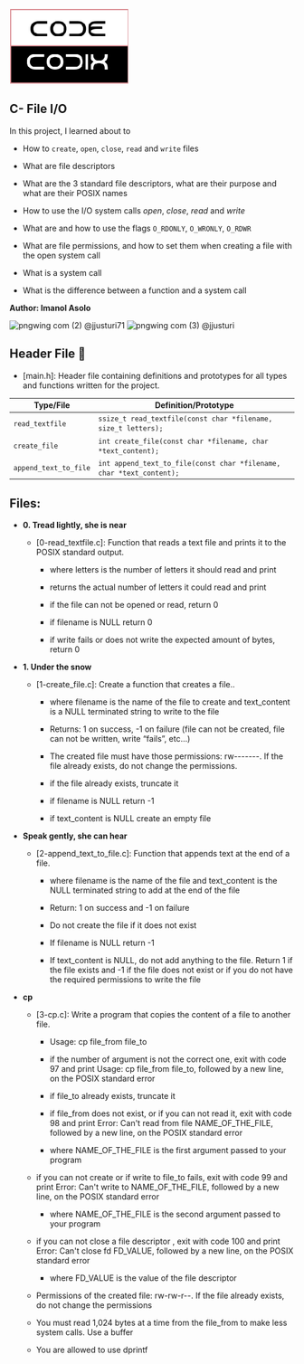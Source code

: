 ![image](https://github.com/Imanolasolo/holbertonschool-low_level_programming/blob/main/0x13-more_singly_linked_lists/IMAGES/CODE%20CODIX%20logo%20final.png) 

## C- File I/O

In this project, I learned about to

* How to `create`, `open`, `close`, `read` and `write` files

* What are file descriptors

* What are the 3 standard file descriptors, what are their purpose and what are their POSIX names

* How to use the I/O system calls *open*, *close*, *read* and *write*

* What are and how to use the flags `O_RDONLY`, `O_WRONLY`, `O_RDWR`

* What are file permissions, and how to set them when creating a file with the open system call

* What is a system call

* What is the difference between a function and a system call

**Author: Imanol Asolo**

![pngwing com (2)](https://user-images.githubusercontent.com/86312558/142048668-4bec0f80-8112-4f3d-b898-9d8a9ba532b4.png) @jjusturi71 ![pngwing com (3)](https://user-images.githubusercontent.com/86312558/142048993-28de7d8c-df86-4f2f-bb08-f46a1ab35076.png) @jjusturi
## Header File :file_folder:

* [main.h]: Header file containing definitions and prototypes for all types
and functions written for the project.

| Type/File                  |         Definition/Prototype                                                     |
| -------------------------- | -------------------------------------------------------------------------------- |
| `read_textfile`            | `ssize_t read_textfile(const char *filename, size_t letters);`                   |
| `create_file`              | `int create_file(const char *filename, char *text_content);`                     |  
| `append_text_to_file`      | `int append_text_to_file(const char *filename, char *text_content);`             |


## Files:

* **0. Tread lightly, she is near**
  * [0-read_textfile.c]: Function that reads a text file and prints it to the POSIX standard output.
  
    * where letters is the number of letters it should read and print

    * returns the actual number of letters it could read and print

    * if the file can not be opened or read, return 0

    * if filename is NULL return 0

    * if write fails or does not write the expected amount of bytes, return 0

* **1. Under the snow**
  * [1-create_file.c]: Create a function that creates a file..

     * where filename is the name of the file to create and text_content is a NULL terminated string to write to the file

     * Returns: 1 on success, -1 on failure (file can not be created, file can not be written, write “fails”, etc…)

     * The created file must have those permissions: rw-------. If the file already exists, do not change the permissions.

     * if the file already exists, truncate it

     * if filename is NULL return -1

     * if text_content is NULL create an empty file

* **Speak gently, she can hear**

  * [2-append_text_to_file.c]: Function that appends text at the end of a file.

    * where filename is the name of the file and text_content is the NULL terminated string to add at the end of the file

    * Return: 1 on success and -1 on failure

    * Do not create the file if it does not exist

    * If filename is NULL return -1

    * If text_content is NULL, do not add anything to the file. Return 1 if the file exists and -1 if the file does not exist or if you do not have the required permissions to write the file

* **cp**

  * [3-cp.c]:  Write a program that copies the content of a file to another file.

    * Usage: cp file_from file_to

    * if the number of argument is not the correct one, exit with code 97 and print Usage: cp file_from file_to, followed by a new line, on the POSIX standard error

    * if file_to already exists, truncate it

    * if file_from does not exist, or if you can not read it, exit with code 98 and print Error: Can't read from file NAME_OF_THE_FILE, followed by a new line, on the POSIX standard error

     * where NAME_OF_THE_FILE is the first argument passed to your program
   
   * if you can not create or if write to file_to fails, exit with code 99 and print Error: Can't write to NAME_OF_THE_FILE, followed by a new line, on the POSIX standard error
    
     * where NAME_OF_THE_FILE is the second argument passed to your program
   
   * if you can not close a file descriptor , exit with code 100 and print Error: Can't close fd FD_VALUE, followed by a new line, on the POSIX standard error

     * where FD_VALUE is the value of the file descriptor

   * Permissions of the created file: rw-rw-r--. If the file already exists, do not change the permissions

   * You must read 1,024 bytes at a time from the file_from to make less system calls. Use a buffer

   * You are allowed to use dprintf


